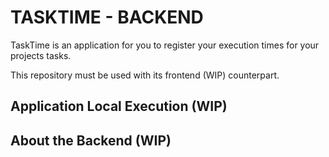 # TASKTIME - BACKEND
TaskTime is an application for you to register your execution times for your projects tasks.

This repository must be used with its frontend (WIP) counterpart.

## Application Local Execution (WIP)

## About the Backend (WIP)